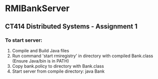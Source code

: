 # RMIBankServer

## CT414 Distributed Systems - Assignment 1

### To start server:

  1. Compile and Build Java files
  2. Run command 'start rmiregistry' in directory with compiled Bank.class
     (Ensure Java/bin is in PATH)
  3. Copy bank.policy to directory with Bank.class
  4. Start server from compile directory: java Bank <port>
